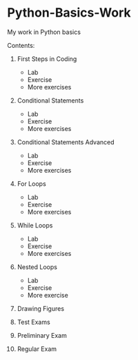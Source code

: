 # Python-Basics-Work
My work in Python basics


Contents:

1. First Steps in Coding
   - Lab
   - Exercise
   - More exercises
     
2. Conditional Statements
   - Lab
   - Exercise
   - More exercises
     
3. Conditional Statements Advanced
   - Lab
   - Exercise
   - More exercises
     
4. For Loops
   - Lab
   - Exercise
   - More exercises
     
5. While Loops
   - Lab
   - Exercise
   - More exercises
     
6. Nested Loops
   - Lab
   - Exercise
   - More exercise
     
7. Drawing Figures

8. Test Exams

9. Preliminary Exam

10. Regular Exam
